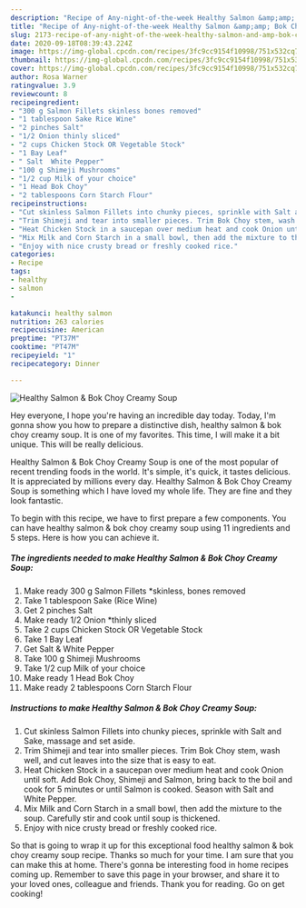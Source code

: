 ```yaml
---
description: "Recipe of Any-night-of-the-week Healthy Salmon &amp;amp; Bok Choy Creamy Soup"
title: "Recipe of Any-night-of-the-week Healthy Salmon &amp;amp; Bok Choy Creamy Soup"
slug: 2173-recipe-of-any-night-of-the-week-healthy-salmon-and-amp-bok-choy-creamy-soup
date: 2020-09-18T08:39:43.224Z
image: https://img-global.cpcdn.com/recipes/3fc9cc9154f10998/751x532cq70/healthy-salmon-bok-choy-creamy-soup-recipe-main-photo.jpg
thumbnail: https://img-global.cpcdn.com/recipes/3fc9cc9154f10998/751x532cq70/healthy-salmon-bok-choy-creamy-soup-recipe-main-photo.jpg
cover: https://img-global.cpcdn.com/recipes/3fc9cc9154f10998/751x532cq70/healthy-salmon-bok-choy-creamy-soup-recipe-main-photo.jpg
author: Rosa Warner
ratingvalue: 3.9
reviewcount: 8
recipeingredient:
- "300 g Salmon Fillets skinless bones removed"
- "1 tablespoon Sake Rice Wine"
- "2 pinches Salt"
- "1/2 Onion thinly sliced"
- "2 cups Chicken Stock OR Vegetable Stock"
- "1 Bay Leaf"
- " Salt  White Pepper"
- "100 g Shimeji Mushrooms"
- "1/2 cup Milk of your choice"
- "1 Head Bok Choy"
- "2 tablespoons Corn Starch Flour"
recipeinstructions:
- "Cut skinless Salmon Fillets into chunky pieces, sprinkle with Salt and Sake, massage and set aside."
- "Trim Shimeji and tear into smaller pieces. Trim Bok Choy stem, wash well, and cut leaves into the size that is easy to eat."
- "Heat Chicken Stock in a saucepan over medium heat and cook Onion until soft. Add Bok Choy, Shimeji and Salmon, bring back to the boil and cook for 5 minutes or until Salmon is cooked. Season with Salt and White Pepper."
- "Mix Milk and Corn Starch in a small bowl, then add the mixture to the soup. Carefully stir and cook until soup is thickened."
- "Enjoy with nice crusty bread or freshly cooked rice."
categories:
- Recipe
tags:
- healthy
- salmon
- 

katakunci: healthy salmon  
nutrition: 263 calories
recipecuisine: American
preptime: "PT37M"
cooktime: "PT47M"
recipeyield: "1"
recipecategory: Dinner

---
```



![Healthy Salmon &amp; Bok Choy Creamy Soup](https://img-global.cpcdn.com/recipes/3fc9cc9154f10998/751x532cq70/healthy-salmon-bok-choy-creamy-soup-recipe-main-photo.jpg)

Hey everyone, I hope you're having an incredible day today. Today, I'm gonna show you how to prepare a distinctive dish, healthy salmon &amp; bok choy creamy soup. It is one of my favorites. This time, I will make it a bit unique. This will be really delicious.

Healthy Salmon &amp; Bok Choy Creamy Soup is one of the most popular of recent trending foods in the world. It's simple, it's quick, it tastes delicious. It is appreciated by millions every day. Healthy Salmon &amp; Bok Choy Creamy Soup is something which I have loved my whole life. They are fine and they look fantastic.




To begin with this recipe, we have to first prepare a few components. You can have healthy salmon &amp; bok choy creamy soup using 11 ingredients and 5 steps. Here is how you can achieve it.

<!--inarticleads1-->

##### The ingredients needed to make Healthy Salmon &amp; Bok Choy Creamy Soup:

1. Make ready 300 g Salmon Fillets *skinless, bones removed
1. Take 1 tablespoon Sake (Rice Wine)
1. Get 2 pinches Salt
1. Make ready 1/2 Onion *thinly sliced
1. Take 2 cups Chicken Stock OR Vegetable Stock
1. Take 1 Bay Leaf
1. Get  Salt &amp; White Pepper
1. Take 100 g Shimeji Mushrooms
1. Take 1/2 cup Milk of your choice
1. Make ready 1 Head Bok Choy
1. Make ready 2 tablespoons Corn Starch Flour




<!--inarticleads2-->

##### Instructions to make Healthy Salmon &amp; Bok Choy Creamy Soup:

1. Cut skinless Salmon Fillets into chunky pieces, sprinkle with Salt and Sake, massage and set aside.
1. Trim Shimeji and tear into smaller pieces. Trim Bok Choy stem, wash well, and cut leaves into the size that is easy to eat.
1. Heat Chicken Stock in a saucepan over medium heat and cook Onion until soft. Add Bok Choy, Shimeji and Salmon, bring back to the boil and cook for 5 minutes or until Salmon is cooked. Season with Salt and White Pepper.
1. Mix Milk and Corn Starch in a small bowl, then add the mixture to the soup. Carefully stir and cook until soup is thickened.
1. Enjoy with nice crusty bread or freshly cooked rice.




So that is going to wrap it up for this exceptional food healthy salmon &amp; bok choy creamy soup recipe. Thanks so much for your time. I am sure that you can make this at home. There's gonna be interesting food in home recipes coming up. Remember to save this page in your browser, and share it to your loved ones, colleague and friends. Thank you for reading. Go on get cooking!
